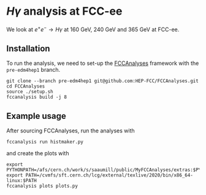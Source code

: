 # $H\gamma$ analysis at FCC-ee

We look at $e^+ e^- \rightarrow H \gamma$ at 160 GeV, 240 GeV and 365 GeV at FCC-ee. 

## Installation

To run the analysis, we need to set-up the [FCCAnalyses](https://github.com/HEP-FCC/FCCAnalyses/tree/pre-edm4hep1) framework with the `pre-edm4hep1` branch.  

```
git clone --branch pre-edm4hep1 git@github.com:HEP-FCC/FCCAnalyses.git
cd FCCAnalyses
source ./setup.sh
fccanalysis build -j 8
```

## Example usage

After sourcing FCCAnalyses, run the analyses with 

```
fccanalysis run histmaker.py
```

and create the plots with 
```
export PYTHONPATH=/afs/cern.ch/work/s/saaumill/public/MyFCCAnalyses/extras:$PYTHONPATH
export PATH=/cvmfs/sft.cern.ch/lcg/external/texlive/2020/bin/x86_64-linux:$PATH
fccanalysis plots plots.py
```
